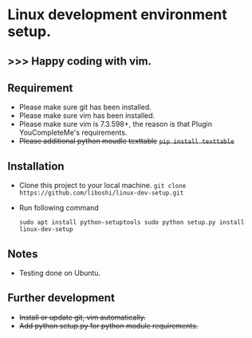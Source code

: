 
# Linux development environment setup.
## >>> Happy coding with vim.

## Requirement
* Please make sure git has been installed.
* Please make sure vim has been installed.
* Please make sure vim is 7.3.598+, the reason is that Plugin YouCompleteMe's requirements.
* ~~Please additional python moudle texttable~~
  ~~`pip install texttable`~~

## Installation
* Clone this project to your local machine.
  `git clone https://github.com/liboshi/linux-dev-setup.git`
* Run following command

  `sudo apt install python-setuptools
   sudo python setup.py install
   linux-dev-setup`

## Notes
* Testing done on Ubuntu.

## Further development
* ~~Install or update git, vim automatically.~~
* ~~Add python setup.py for python module requirements.~~
